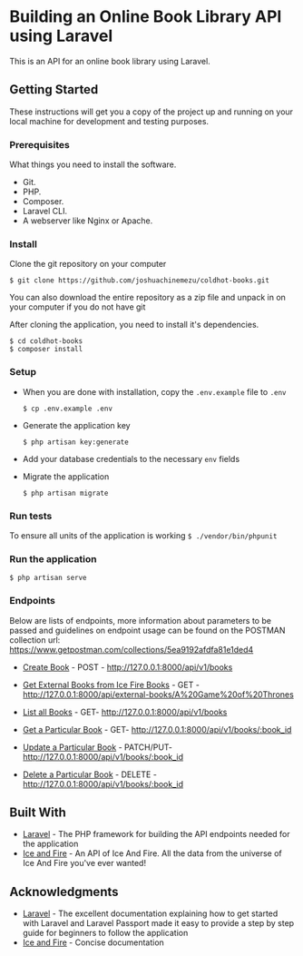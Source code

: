 # Building an Online Book Library API using Laravel

This is an API for an online book library using Laravel.

## Getting Started

These instructions will get you a copy of the project up and running on your local machine for development and testing purposes.

### Prerequisites

What things you need to install the software.

-   Git.
-   PHP.
-   Composer.
-   Laravel CLI.
-   A webserver like Nginx or Apache.

### Install

Clone the git repository on your computer

`$ git clone https://github.com/joshuachinemezu/coldhot-books.git`

You can also download the entire repository as a zip file and unpack in on your computer if you do not have git

After cloning the application, you need to install it's dependencies.

```
$ cd coldhot-books
$ composer install
```

### Setup

-   When you are done with installation, copy the `.env.example` file to `.env`

    `$ cp .env.example .env`

*   Generate the application key

    `$ php artisan key:generate`

-   Add your database credentials to the necessary `env` fields

-   Migrate the application

    `$ php artisan migrate`

### Run tests

To ensure all units of the application is working
`$ ./vendor/bin/phpunit`

### Run the application

`$ php artisan serve`

### Endpoints

Below are lists of endpoints, more information about parameters to be passed and guidelines on endpoint usage can be found on the POSTMAN collection url:
https://www.getpostman.com/collections/5ea9192afdfa81e1ded4

-   [Create Book](http://127.0.0.1:8000/api/v1/books) - POST - http://127.0.0.1:8000/api/v1/books

-   [Get External Books from Ice Fire Books](http://127.0.0.1:8000/api/external-books/A%20Game%20of%20Thrones) - GET - http://127.0.0.1:8000/api/external-books/A%20Game%20of%20Thrones

-   [List all Books](http://127.0.0.1:8000/api/v1/books) - GET- http://127.0.0.1:8000/api/v1/books

-   [Get a Particular Book](http://127.0.0.1:8000/api/v1/books/:book_id) - GET- http://127.0.0.1:8000/api/v1/books/:book_id

-   [Update a Particular Book](http://127.0.0.1:8000/api/v1/books/:book_id) - PATCH/PUT- http://127.0.0.1:8000/api/v1/books/:book_id

-   [Delete a Particular Book](http://127.0.0.1:8000/api/v1/books/:book_id) - DELETE - http://127.0.0.1:8000/api/v1/books/:book_id

## Built With

-   [Laravel](https://laravel.com) - The PHP framework for building the API endpoints needed for the application
-   [Ice and Fire](https://www.anapioficeandfire.com) - An API of Ice And Fire. All the data from the universe of Ice And Fire you've ever wanted!

## Acknowledgments

-   [Laravel](https://laravel.com) - The excellent documentation explaining how to get started with Laravel and Laravel Passport made it easy to provide a step by step guide for beginners to follow the application
-   [Ice and Fire](https://www.anapioficeandfire.com/Documentation) - Concise documentation
